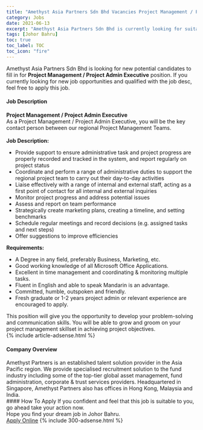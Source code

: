 ```yaml
---
title: "Amethyst Asia Partners Sdn Bhd Vacancies Project Management / Project Admin Executive" 
category: Jobs 
date: 2021-06-13 
excerpt: "Amethyst Asia Partners Sdn Bhd is currently looking for suitable person to fill in the Project Management / Project Admin Executive which based in Johor Bahru" 
tags: [Johor Bahru] 
toc: true 
toc_label: TOC 
toc_icon: "fire" 
--- 
```


<p>Amethyst Asia Partners Sdn Bhd is looking for new potential candidates to fill in for <b>Project Management / Project Admin Executive</b> position. If you currently looking for new job opportunities and qualified with the job desc, feel free to apply this job.
</p><div><div><h4>Job Description</h4></div><div><div><span><div><div><div><strong>Project Management / Project Admin Executive</strong></div><div>As a&#160;Project Management / Project Admin Executive, you will be the key contact person between our regional Project Management Teams.</div><br><strong>Job Description:</strong><ul><li>Provide support to ensure administrative task and project progress are properly recorded and tracked in the system, and report regularly on project status</li><li>Coordinate and perform a range of administrative duties to support the regional project team to carry out their day-to-day activities</li><li>Liaise effectively with a range of internal and external staff, acting as a first point of contact for all internal and external inquiries</li><li>Monitor project progress and address potential issues</li><li>Assess and report on team performance</li><li>Strategically create marketing plans, creating a timeline, and setting benchmarks</li><li>Schedule regular meetings and record decisions (e.g. assigned tasks and next steps)</li><li>Offer suggestions to improve efficiencies</li></ul><div><strong>Requirements:</strong></div><ul><li>A Degree in any field, preferably Business, Marketing, etc.</li><li>Good working knowledge of all Microsoft Office Applications.</li><li>Excellent in time management and coordinating &amp; monitoring multiple tasks.</li><li>Fluent in English and able to speak Mandarin is an advantage.&#160;</li><li>Committed, humble, outspoken and friendly.</li><li>Fresh graduate or 1-2 years project admin or relevant experience are encouraged to apply.</li></ul><div>This position will give you the opportunity to develop your problem-solving and communication skills. You will be able to grow and groom on your project management skillset in achieving project objectives.</div></div></div></span></div></div></div> 
{% include article-adsense.html %} 
<div><div><h4>Company Overview</h4></div><div><div><span><div><div>
	Amethyst Partners is an established talent solution provider in the Asia Pacific region. We provide specialised recruitment solution to the fund industry including some of the top-tier global asset management, fund administration, corporate &amp; trust services providers. Headquartered in Singapore, Amethyst Partners also has offices in Hong Kong, Malaysia and India.</div></div></span></div></div></div> 
#### How To Apply 
If you confident and feel that this job is suitable to you, go ahead take your action now. <br/> 
Hope you find your dream job in Johor Bahru. <br/> 
<a href="https://www.jobstreet.com.my/en/job/project-management-project-admin-executive-4585817?jobId=jobstreet-my-job-4585817&" class="btn btn--info" target="_blank" rel="nofollow noopenner">Apply Online</a> 
{% include 300-adsense.html %} 